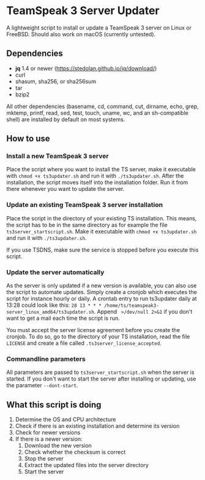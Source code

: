 # TeamSpeak 3 Server Updater
A lightweight script to install or update a TeamSpeak 3 server on Linux or FreeBSD. Should also work on macOS (currently untested).

## Dependencies
* **jq** 1.4 or newer (https://stedolan.github.io/jq/download/)
* curl
* shasum, sha256, or sha256sum
* tar
* bzip2

All other dependencies (basename, cd, command, cut, dirname, echo, grep, mktemp, printf, read, sed, test, touch, uname, wc, and an sh-compatible shell) are installed by default on most systems.

## How to use
### Install a new TeamSpeak 3 server
Place the script where you want to install the TS server, make it executable with `chmod +x ts3updater.sh` and run it with `./ts3updater.sh`. After the installation, the script moves itself into the installation folder. Run it from there whenever you want to update the server.

### Update an existing TeamSpeak 3 server installation
Place the script in the directory of your existing TS installation. This means, the script has to be in the same directory as for example the file `ts3server_startscript.sh`. Make it executable with `chmod +x ts3updater.sh` and run it with `./ts3updater.sh`.

If you use TSDNS, make sure the service is stopped before you execute this script.

### Update the server automatically
As the server is only updated if a new version is available, you can also use the script to automate updates. Simply create a cronjob which executes the script for instance hourly or daily.
A crontab entry to run ts3updater daily at 13:28 could look like this: `28 13 * * * /home/ts/teamspeak3-server_linux_amd64/ts3updater.sh`. Append ` >/dev/null 2>&1` if you don't want to get a mail each time the script is run.

You must accept the server license agreement before you create the cronjob. To do so, go to the directory of your TS installation, read the file `LICENSE` and create a file called `.ts3server_license_accepted`.

### Commandline parameters
All parameters are passed to `ts3server_startscript.sh` when the server is started. If you don't want to start the server after installing or updating, use the parameter `--dont-start`.

## What this script is doing
1. Determine the OS and CPU architecture
2. Check if there is an existing installation and determine its version
3. Check for newer versions
4. If there is a newer version:
    1. Download the new version
    2. Check whether the checksum is correct
    3. Stop the server
    4. Extract the updated files into the server directory
    5. Start the server
